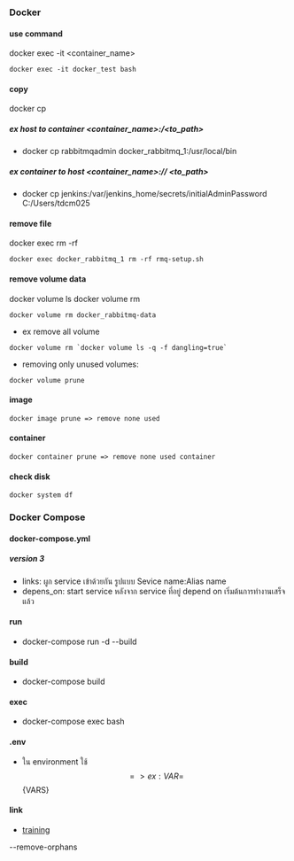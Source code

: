 
### Docker

#### use command
docker exec -it <container_name> <command>
```
docker exec -it docker_test bash
```

#### copy
docker cp
##### ex host to container <file> <container_name>:/<to_path>
- docker cp rabbitmqadmin docker_rabbitmq_1:/usr/local/bin
##### ex container to host <container_name>:/<path>/<file> <to_path>
- docker cp jenkins:/var/jenkins_home/secrets/initialAdminPassword C:/Users/tdcm025

#### remove file
docker exec <container-name> rm -rf <file>
```
docker exec docker_rabbitmq_1 rm -rf rmq-setup.sh
```

#### remove volume data
docker volume ls
docker volume rm <name>
```
docker volume rm docker_rabbitmq-data
```
- ex remove all volume
```
docker volume rm `docker volume ls -q -f dangling=true`
```
- removing only unused volumes:
```
docker volume prune
```

#### image
```
docker image prune => remove none used
```

#### container
```
docker container prune => remove none used container
```

#### check disk
```
docker system df
```

### Docker Compose

#### docker-compose.yml
##### version 3
- links:  ผูก service เข้าด้วยกัน รูปแบบ Sevice name:Alias name
- depens_on: start service หลังจาก service ที่อยู่ depend on เริ่มต้นการทำงานเสร็จแล้ว

#### run
- docker-compose run -d --build

#### build
- docker-compose build

#### exec
- docker-compose exec <name> bash

#### .env
- ใน environment ใช้ $$ => ex: VAR=$${VARS}

#### link
- [training](https://training.play-with-docker.com)

--remove-orphans